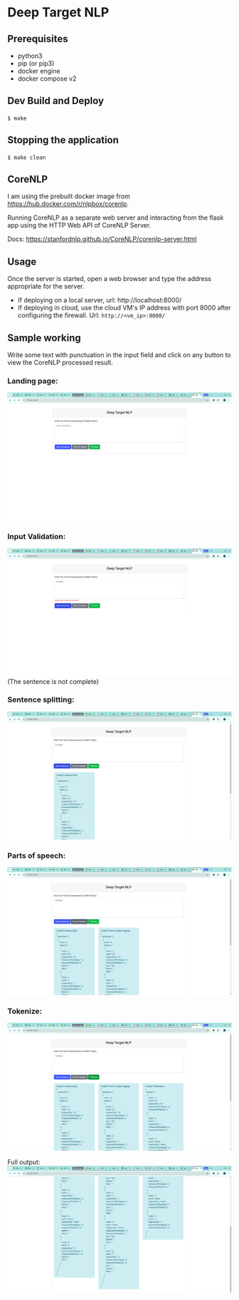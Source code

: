 # Deep Target NLP


## Prerequisites
- python3
- pip (or pip3)
- docker engine
- docker compose v2

## Dev Build and Deploy

    $ make

## Stopping the application

    $ make clean

## CoreNLP
I am using the prebuilt docker image from https://hub.docker.com/r/nlpbox/corenlp.

Running CoreNLP as a separate web server and interacting from the flask app using the HTTP Web API of CoreNLP Server.

Docs: https://stanfordnlp.github.io/CoreNLP/corenlp-server.html

## Usage
Once the server is started, open a web browser and type the address appropriate for the server.

- If deploying on a local server, url: http://localhost:8000/
- If deploying in cloud, use the cloud VM's IP address with port 8000 after configuring the firewall. Url: `http://<vm_ip>:8000/`

## Sample working

Write some text with punctuation in the input field and click on any button to view the CoreNLP processed result.

### Landing page:
![landing page](sample_images/landing.png)

### Input Validation:
![input validation page](sample_images/validation.png)(The sentence is not complete)

### Sentence splitting:
![Sentence splitting](sample_images/ssplit.png)

### Parts of speech:
![Parts of speech](sample_images/pos.png)

### Tokenize:
![Tokenize](sample_images/tokenize.png)

Full output:
![Full output continued](sample_images/tokenize-2.png)